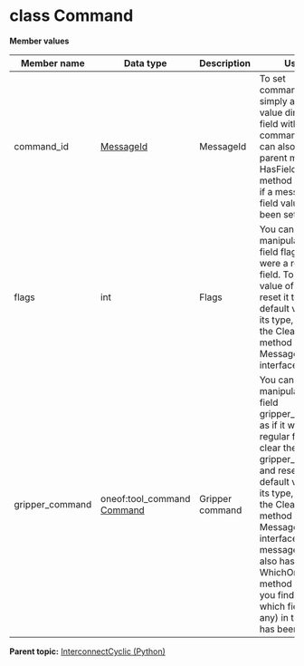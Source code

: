 # class Command

 **Member values** 

|Member name|Data type|Description|Usage|
|-----------|---------|-----------|-----|
|command\_id| [MessageId](MessageId.md#)|MessageId|To set command\_id, you simply assign a value directly to a field within command\_id. You can also use the parent message's HasField\(\) method to check if a message type field value has been set.|
|flags|int|Flags|You can manipulate the field flags as if it were a regular field. To clear the value of flags and reset it to the default value for its type, you call the ClearField\(\) method of the Message interface.|
|gripper\_command|oneof:tool\_command [Command](../GripperCyclic/Command.md#)|Gripper command|You can manipulate the field gripper\_command as if it were a regular field. To clear the value of gripper\_command and reset it to the default value for its type, you call the ClearField\(\) method of the Message interface. The message class also has a WhichOneof method that lets you find out which field \(if any\) in the oneof has been set.|

**Parent topic:** [InterconnectCyclic \(Python\)](../../summary_pages/InterconnectCyclic.md)

